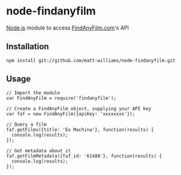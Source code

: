 # node-findanyfilm
[Node.js](https://nodejs.org/) module to access [FindAnyFilm.com](http://www.findanyfilm.com/)'s API

## Installation

    npm install git://github.com/matt-williams/node-findanyfilm.git

## Usage

    // Import the module
    var FindAnyFilm = require('findanyfilm');

    // Create a FindAnyFilm object, supplying your API key
    var faf = new FindAnyFilm({apiKey: 'xxxxxxxx'});

    // Query a film
    faf.getFilms({title: 'Ex Machina'}, function(results) {
      console.log(results);
    });

    // Get metadata about it
    faf.getFilmMetadata({faf_id: '61488'}, function(results) {
      console.log(results);
    });
